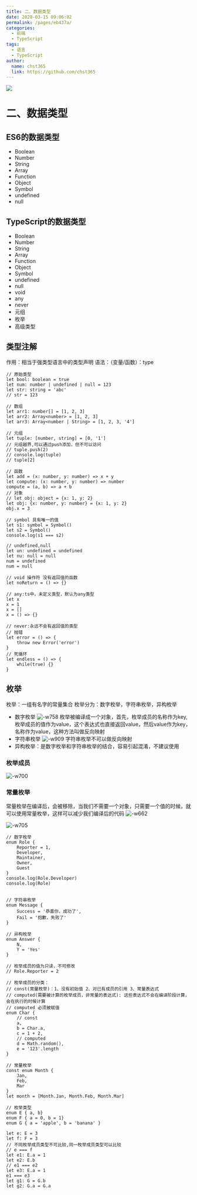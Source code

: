 ```yaml
---
title: 二、数据类型
date: 2020-03-15 09:06:02
permalink: /pages/eb437a/
categories: 
  - 前端
  - TypeScript
tags: 
  - 语言
  - TypeScript
author: 
  name: chst365
  link: https://github.com/chst365
---
```

![](https://cdn.jsdelivr.net/gh/chst365/bolgImgs/imgs/topImgs/229.jpg)
# 二、数据类型
## ES6的数据类型
* Boolean
* Number
* String
* Array
* Function
* Object
* Symbol
* undefined
* null

## TypeScript的数据类型
* Boolean
* Number
* String
* Array
* Function
* Object
* Symbol
* undefined
* null
* void
* any
* never
* 元组
* 枚举
* 高级类型

## 类型注解
作用：相当于强类型语言中的类型声明
语法：（变量/函数）：type


```
// 原始类型
let bool: boolean = true
let num: number | undefined | null = 123
let str: string = 'abc'
// str = 123

// 数组
let arr1: number[] = [1, 2, 3]
let arr2: Array<number> = [1, 2, 3]
let arr3: Array<number | String> = [1, 2, 3, '4']

// 元组
let tuple: [number, string] = [0, '1']
// 元组越界,可以通过push添加，但不可以访问
// tuple.push(2)
// console.log(tuple)
// tuple[2]

// 函数
let add = (x: number, y: number) => x + y
let compute: (x: number, y: number) => number
compute = (a, b) => a + b
// 对象
// let obj: object = {x: 1, y: 2}
let obj: {x: number, y: number} = {x: 1, y: 2}
obj.x = 3

// symbol 具有唯一的值
let s1: symbol = Symbol()
let s2 = Symbol()
console.log(s1 === s2)

// undefined,null
let un: undefined = undefined
let nu: null = null
num = undefined
num = null

// void 操作符 没有返回值的函数
let noReturn = () => {}

// any:ts中，未定义类型，默认为any类型
let x
x = 1
x = []
x = () => {}

// never:永远不会有返回值的类型
// 抛错
let error = () => {
    throw new Error('error')
}
// 死循环
let endless = () => {
    while(true) {}
}
```
## 枚举
枚举：一组有名字的常量集合
枚举分为：数字枚举，字符串枚举，异构枚举
* 数字枚举
![-w758](http://upload.smart-lzgz.cn/mweb/202003311585585430766115842460139566.jpg)
枚举被编译成一个对象，首先，枚举成员的名称作为key,枚举成员的值作为value，这个表达式也直接返回value，然后value作为key，名称作为value，这种方法叫做反向映射
* 字符串枚举
![-w909](http://upload.smart-lzgz.cn/mweb/202003311585585430767515842612062541.jpg)
字符串枚举不可以做反向映射
* 异构枚举：是数字枚举和字符串枚举的结合，容易引起混淆，不建议使用

### 枚举成员
![-w700](http://upload.smart-lzgz.cn/mweb/202003311585585430768715842619412320.jpg)
### 常量枚举
常量枚举在编译后，会被移除，当我们不需要一个对象，只需要一个值的时候，就可以使用常量枚举，这样可以减少我们编译后的代码
![-w662](http://upload.smart-lzgz.cn/mweb/202003311585585430769715842716491574.jpg)

![-w705](http://upload.smart-lzgz.cn/mweb/202003311585585430770715842719267827.jpg)


```
// 数字枚举
enum Role {
    Reporter = 1,
    Developer,
    Maintainer,
    Owner,
    Guest
}
console.log(Role.Developer)
console.log(Role)


// 字符串枚举
enum Message {
    Success = '恭喜你，成功了',
    Fail = '抱歉，失败了'
}

// 异构枚举
enum Answer {
    N,
    Y = 'Yes'
}

// 枚举成员的值为只读，不可修改
// Role.Reporter = 2

// 枚举成员的分类：
// const(常量枚举)：1、没有初始值 2、对已有成员的引用 3、常量表达式 
// computed(需要被计算的枚举成员，非常量的表达式): 这些表达式不会在编译阶段计算，会在执行的时候计算
// computed 必须被赋值
enum Char {
    // const
    a, 
    b = Char.a,
    c = 1 + 2,
    // computed
    d = Math.random(),
    e = '123'.length
}

// 常量枚举
const enum Month {
    Jan,
    Feb,
    Mar
}
let month = [Month.Jan, Month.Feb, Month.Mar]

// 枚举类型
enum E { a, b}
enum F { a = 0, b = 1}
enum G { a = 'apple', b = 'banana' }

let e: E = 3
let f: F = 3
// 不同枚举成员类型不可比较,同一枚举成员类型可以比较
// e === f
let e1: E.a = 1
let e2: E.b
// e1 === e2
let e3: E.a = 1
e1 === e3
let g1: G = G.b
let g2: G.a = G.a
```